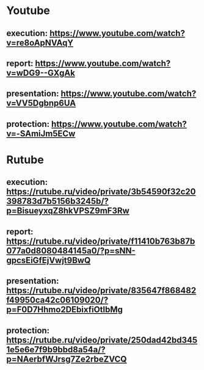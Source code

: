 # Youtube

## execution: https://www.youtube.com/watch?v=re8oApNVAqY

## report: https://www.youtube.com/watch?v=wDG9--GXgAk

## presentation: https://www.youtube.com/watch?v=VV5Dgbnp6UA

## protection: https://www.youtube.com/watch?v=-SAmiJm5ECw

# Rutube

## execution: https://rutube.ru/video/private/3b54590f32c20398783d7b5156b3245b/?p=BisueyxqZ8hkVPSZ9mF3Rw

## report: https://rutube.ru/video/private/f11410b763b87b077a0d8080484145a0/?p=sNN-gpcsEiGfEjVwjt9BwQ

## presentation: https://rutube.ru/video/private/835647f868482f49950ca42c06109020/?p=F0D7Hhmo2DEbixfiOtlbMg

## protection: https://rutube.ru/video/private/250dad42bd3451e5e6e7f9b9bbd8a54a/?p=NAerbfWJrsg7Ze2rbeZVCQ